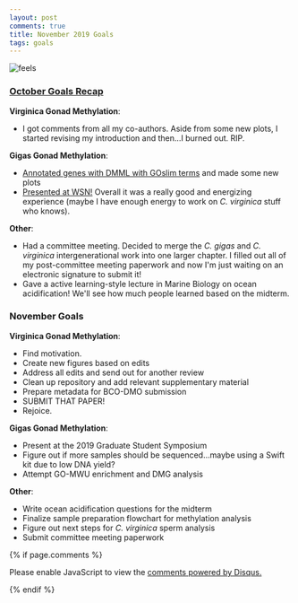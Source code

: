 ```yaml
---
layout: post
comments: true
title: November 2019 Goals
tags: goals
---
```


![feels](https://user-images.githubusercontent.com/22335838/68519547-77da8f80-0246-11ea-97a8-c689752bc60f.jpg)

### [October Goals Recap](https://yaaminiv.github.io/October-2019-Goals/)

**Virginica Gonad Methylation**:

- I got comments from all my co-authors. Aside from some new plots, I started revising my introduction and then...I burned out. RIP.

**Gigas Gonad Methylation**:

- [Annotated genes with DMML with GOslim terms](https://yaaminiv.github.io/WGBS-Analysis-Part8/) and made some new plots
- [Presented at WSN!](https://github.com/RobertsLab/project-gigas-oa-meth/blob/master/presentations/Venkataraman_FRI_1515.pptx) Overall it was a really good and energizing experience (maybe I have enough energy to work on *C. virginica* stuff who knows).

**Other**:

- Had a committee meeting. Decided to merge the *C. gigas* and *C. virginica* intergenerational work into one larger chapter. I filled out all of my post-committee meeting paperwork and now I'm just waiting on an electronic signature to submit it!
- Gave a active learning-style lecture in Marine Biology on ocean acidification! We'll see how much people learned based on the midterm.

### November Goals

**Virginica Gonad Methylation**:

- Find motivation.
- Create new figures based on edits
- Address all edits and send out for another review
- Clean up repository and add relevant supplementary material
- Prepare metadata for BCO-DMO submission
- SUBMIT THAT PAPER!
- Rejoice.

**Gigas Gonad Methylation**:

- Present at the 2019 Graduate Student Symposium
- Figure out if more samples should be sequenced...maybe using a Swift kit due to low DNA yield?
- Attempt GO-MWU enrichment and DMG analysis

**Other**:

- Write ocean acidification questions for the midterm
- Finalize sample preparation flowchart for methylation analysis
- Figure out next steps for *C. virginica* sperm analysis
- Submit committee meeting paperwork

{% if page.comments %}

<div id="disqus_thread"></div>
<script>

/**
*  RECOMMENDED CONFIGURATION VARIABLES: EDIT AND UNCOMMENT THE SECTION BELOW TO INSERT DYNAMIC VALUES FROM YOUR PLATFORM OR CMS.
*  LEARN WHY DEFINING THESE VARIABLES IS IMPORTANT: https://disqus.com/admin/universalcode/#configuration-variables*/
/*
var disqus_config = function () {
this.page.url = PAGE_URL;  // Replace PAGE_URL with your page's canonical URL variable
this.page.identifier = PAGE_IDENTIFIER; // Replace PAGE_IDENTIFIER with your page's unique identifier variable
};
*/
(function() { // DON'T EDIT BELOW THIS LINE
var d = document, s = d.createElement('script');
s.src = 'https://the-responsible-grad-student.disqus.com/embed.js';
s.setAttribute('data-timestamp', +new Date());
(d.head || d.body).appendChild(s);
})();
</script>
<noscript>Please enable JavaScript to view the <a href="https://disqus.com/?ref_noscript">comments powered by Disqus.</a></noscript>

{% endif %}

<script id="dsq-count-scr" src="//the-responsible-grad-student.disqus.com/count.js" async></script>

